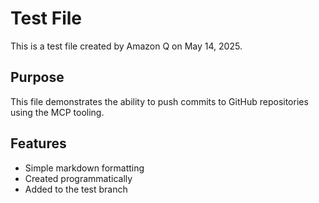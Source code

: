 # Test File

This is a test file created by Amazon Q on May 14, 2025.

## Purpose

This file demonstrates the ability to push commits to GitHub repositories using the MCP tooling.

## Features

- Simple markdown formatting
- Created programmatically
- Added to the test branch